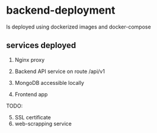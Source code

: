 # backend-deployment

Is deployed using dockerized images and docker-compose

## services deployed

1. Nginx proxy

2. Backend API service on route /api/v1

3. MongoDB accessible locally

4. Frontend app

TODO:

5. SSL certificate
6. web-scrapping service

<!-- ```bash
# run containers locally
$ npm run start
``` -->
